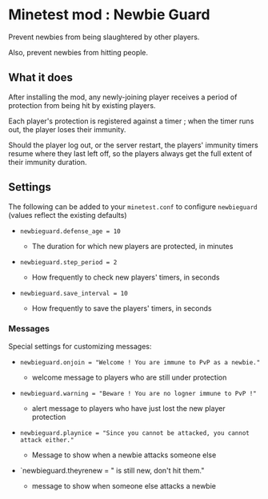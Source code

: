 # Minetest mod : Newbie Guard

Prevent newbies from being slaughtered by other players.

Also, prevent newbies from hitting people.

## What it does

After installing the mod, any newly-joining player receives a period of protection from being hit by existing players.

Each player's protection is registered against a timer ; when the timer runs out, the player loses their immunity.

Should the player log out, or the server restart, the players' immunity timers resume where they last left off, so the players always get the full extent of their immunity duration.

## Settings

The following can be added to your `minetest.conf` to configure `newbieguard` (values reflect the existing defaults)

* `newbieguard.defense_age = 10`
	* The duration for which new players are protected, in minutes

* `newbieguard.step_period = 2`
	* How frequently to check new players' timers, in seconds

* `newbieguard.save_interval = 10`
	* How frequently to save the players' timers, in seconds

### Messages

Special settings for customizing messages:


* `newbieguard.onjoin = "Welcome ! You are immune to PvP as a newbie."`
	* welcome message to players who are still under protection

* `newbieguard.warning = "Beware ! You are no logner immune to PvP !"`
	* alert message to players who have just lost the new player protection

* `newbieguard.playnice = "Since you cannot be attacked, you cannot attack either."`
	* Message to show when a newbie attacks someone else

* `newbieguard.theyrenew = " is still new, don't hit them."
	* message to show when someone else attacks a newbie


